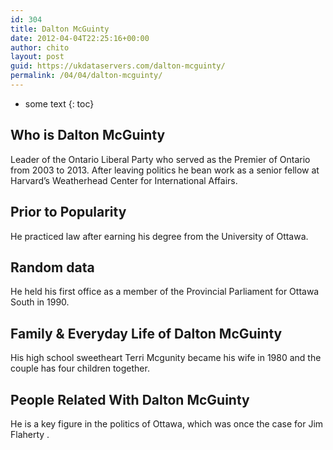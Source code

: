 ```yaml
---
id: 304
title: Dalton McGuinty
date: 2012-04-04T22:25:16+00:00
author: chito
layout: post
guid: https://ukdataservers.com/dalton-mcguinty/
permalink: /04/04/dalton-mcguinty/
---
```


* some text
{: toc}


## Who is  Dalton McGuinty
                  
                  
                  
Leader of the Ontario Liberal Party who served as the Premier of Ontario from 2003 to 2013. After leaving politics he bean work as a senior fellow at Harvard’s Weatherhead Center for International Affairs.
                  
                
                
                
## Prior to Popularity 
                  
                  
                  
He practiced law after earning his degree from the University of Ottawa.
                  
                
                
                
## Random data 
                  
                  
                  
He held his first office as a member of the Provincial Parliament for Ottawa South in 1990.
                  
                
                
                
## Family & Everyday Life of Dalton McGuinty
                  
                  
                  
His high school sweetheart Terri Mcgunity became his wife in 1980 and the couple has four children together.
                  
                
                
                
## People Related With  Dalton McGuinty
                  
                  
                  
He is a key figure in the politics of Ottawa, which was once the case for Jim Flaherty .
                  
                
              
            
          
          
          
    
    
  
